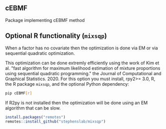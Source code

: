 ## cEBMF
Package implementing cEBMF method





## Optional R functionality (`mixsqp`)
When a factor has no covariate then the optimization is done via EM or via sequential quadratic optimization.

This optimization can be done extremly efficiently using the work of Kim et al. "fast algorithm for maximum likelihood estimation of mixture proportions using sequential quadratic programming."  the Journal of Computational and Graphical Statistics. 2020. For this option you must install, rpy2>= 3.0, R, the R package `mixsqp`, and the optional Python dependency:

```bash
pip cEBMF[r]
```
If R2py is not installed then the optimization will be done using an EM algorithm that can be slow.

```R
install.packages("remotes")
remotes::install_github("stephenslab/mixsqp")
``` 